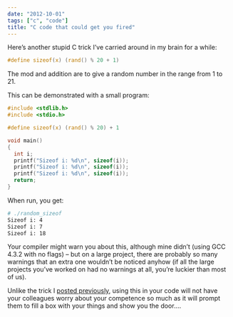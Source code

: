 ```yaml
---
date: "2012-10-01"
tags: ["c", "code"]
title: "C code that could get you fired"
---
```


Here’s another stupid C trick I’ve carried around in my brain for a while:

```c
#define sizeof(x) (rand() % 20 + 1)
```
The mod and addition are to give a random number in the range from 1 to 21.

This can be demonstrated with a small program:

```c
#include <stdlib.h> 
#include <stdio.h>

#define sizeof(x) (rand() % 20) + 1

void main()
{
  int i;
  printf("Sizeof i: %d\n", sizeof(i));
  printf("Sizeof i: %d\n", sizeof(i));
  printf("Sizeof i: %d\n", sizeof(i));
  return;
}
```
When run, you get:

```bash
# ./random_sizeof
Sizeof i: 4
Sizeof i: 7
Sizeof i: 18
```
Your compiler might warn you about this, although mine didn’t (using GCC 4.3.2 with no flags) – but on a large project, there are probably so many warnings that an extra one wouldn’t be noticed anyhow (if all the large projects you’ve worked on had no warnings at all, you’re luckier than most of us).

Unlike the trick I [posted previously](/c-code-you-should-never-use-in-production), using this in your code will not have your colleagues worry about your competence so much as it will prompt them to fill a box with your things and show you the door….

